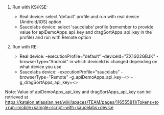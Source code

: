 
1. Run with KS/KSE: 
	- Real device: select 'default' profile and run with real device (Android/iOS) option
	- Saucelabs device: select 'saucelabs' profile (remember to provide value for apiDemoApps_api_key and dragSortApps_api_key in the profile) and run with Remote option
	
2. Run with RE:
	- Real device: -executionProfile="default" -deviceId="ZX1G22GBJK" -browserType="Android" in which deviceId is changed depending on what device you use
	- Saucelabs device: -executionProfile="saucelabs" -browserType="Remote" -g_apiDemoApps_api_key=<> -g_dragSortApps_api_key=<>
	
Note: Value of apiDemoApps_api_key and dragSortApps_api_key can be retrieved at https://katalon.atlassian.net/wiki/spaces/TEAM/pages/116555811/Tokens+to+run+mobile+sample+script+with+saucelabs+device